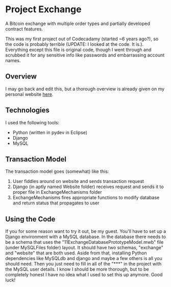# Project Exchange

A Bitcoin exchange with multiple order types and partially developed contract features.

This was my first project out of Codecadamy (started ~6 years ago?), so the code is probably terrible (UPDATE: I looked at the code. It is.). Everything except this file is original code, though I went through and scrubbed it for any sensitive info like passwords and embarrassing account names.

## Overview

I may go back and edit this, but a thorough overview is already given on my personal website [here](http://mattrasto.me/project/exchange/).

## Technologies

I used the following tools:

* Python (written in pydev in Eclipse)
* Django
* MySQL

## Transaction Model

The transaction model goes (somewhat) like this:

1. User fiddles around on website and sends transaction request
2. Django (in aptly named Website folder) receives request and sends it to proper file in ExchangeMechanisms folder
3. ExchangeMechanisms fires appropriate functions to modify database and return status that propagates to user

## Using the Code

If you for some reason want to try it out, be my guest. You'll have to set up a Django environment with a MySQL database. In the database there needs to be a schema that uses the "11ExchangeDatabasePrototypeModel.mwb" file (under MySQLFiles folder) layout. It should have two schemas, "exchange" and "website" that are both used. Aside from that, installing Python dependencies like MySQLdb and django and maybe a few others is all you should need. Then you just need to fill in all of the "\***" in the project with the MySQL user details. I know I should be more thorough, but to be completely honest I have no idea what I used to set this up anymore. Good luck!
